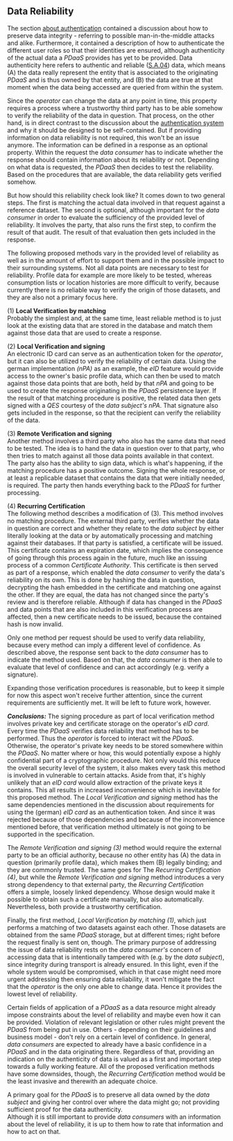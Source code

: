 ## Data Reliability



The section [about authentication](#authentication) contained a discussion about how to preserve 
data integrity - referring to possible man-in-the-middle attacks and alike. Furthermore, it 
contained a description of how to authenticate the different user roles so that their identities are 
ensured, although authenticity of the actual data a *PDaaS* provides has yet to be provided. Data 
authenticity here refers to authentic and reliable ([S.A.04](#sa04)) data, which means (A) the data 
really represent the entity that is associated to the originating *PDaaS* and is thus owned by that 
entity, and (B) the data are true at that moment when the data being accessed are queried from 
within the system.

Since the *operator* can change the data at any point in time, this property requires a process 
where a trustworthy third party has to be able somehow to verify the reliability of the data in 
question. That process, on the other hand, is in direct contrast to the discussion about the 
[authentication system](#authentication) and why it should be designed to be self-contained. But if
providing information on data reliability is not required, this won't be an issue anymore. The 
information can be defined in a response as an optional property. Within the request the 
*data consumer* has to indicate whether the response should contain information about its 
reliability or not. Depending on what data is requested, the *PDaaS* then decides to test the 
reliability. Based on the procedures that are available, the data reliability gets verified somehow.

But how should this reliability check look like? It comes down to two general steps. The first is 
matching the actual data involved in that request against a reference dataset. The second is 
optional, although important for the *data consumer* in order to evaluate the sufficiency of the 
provided level of reliability. It involves the party, that also runs the first step, to confirm the 
result of that audit. The result of that evaluation then gets included in the response.

The following proposed methods vary in the provided level of reliability as well as in the amount of 
effort to support them and in the possible impact to their surrounding systems. Not all data points 
are necessary to test for reliability. Profile data for example are more likely to be tested, 
whereas consumption lists or location histories are more difficult to verify, because currently 
there is no reliable way to verify the origin of those datasets, and they are also not a primary 
focus here. 

(1) __Local Verification by matching__\
Probably the simplest and, at the same time, least reliable method is to just look at the existing 
data that are stored in the database and match them against those data that are used to create a 
response.

(2) __Local Verification and signing__\
An electronic ID card can serve as an authentication token for the *operator*, but it can also be 
utilized to verify the reliability of certain data. Using the german implementation *(nPA)* as an 
example, the *eID* feature would provide access to the owner's basic profile data, which can then
be used to match against those data points that are both, held by that *nPA* and going to be used 
to create the response originating in the *PDaaS* persistence layer. If the result of that matching 
procedure is positive, the related data then gets signed with a *QES* courtesy of the 
*data subject's* *nPA*. That signature also gets included in the response, so that the recipient can 
verify the reliability of the data.

(3) __Remote Verification and signing__\
Another method involves a third party who also has the same data that need to be tested. The idea 
is to hand the data in question over to that party, who then tries to match against all those data 
points available in that context. The party also has the ability to sign data, which is what's 
happening, if the matching procedure has a positive outcome. Signing the whole response, or at least 
a replicable dataset that contains the data that were initially needed, is required. The party then 
hands everything back to the *PDaaS* for further processing.

(4) __Recurring Certification__\
The following method describes a modification of (3). This method involves no matching procedure. 
The external third party, verifies whether the data in question are correct and whether they relate 
to the *data subject* by either literally looking at the data or by automatically processing and
matching against their databases. If that party is satisfied, a certificate will be issued. This 
certificate contains an expiration date, which implies the consequence of going through this process 
again in the future, much like an issuing process of a common *Certificate Authority*. This 
certificate is then served as part of a response, which enabled the *data consumer* to verify the 
data's reliability on its own. This is done by hashing the data in question, decrypting the hash 
embedded in the certificate and matching one against the other. If they are equal, the data has not 
changed since the party's review and is therefore reliable. 
Although if data has changed in the *PDaaS* and data points  that are also included in this 
verification process are affected, then a new certificate needs to be issued, because the contained 
hash is now invalid.

Only one method per request should be used to verify data reliability, because every method can 
imply a different level of confidence. As described above, the response sent back to the 
*data consumer* has to indicate the method used. Based on that, the *data consumer* is then able to 
evaluate that level of confidence and can act accordingly (e.g. verify a signature).

Expanding those verification procedures is reasonable, but to keep it simple for now this aspect 
won't receive further attention, since the current requirements are sufficiently met. It will be 
left to future work, however.


*__Conclusions:__*
The signing procedure as part of local verification method involves private key and certificate 
storage on the operator's *eID card*. Every time the *PDaaS* verifies data reliability that method 
has to be performed. Thus the *operator* is forced to interact wit the *PDaaS*. Otherwise, the 
operator's private key needs to be stored somewhere within the *PDaaS*. No matter where or how, 
this would potentially expose a highly confidential part of a cryptographic procedure. 
Not only would this reduce the overall security level of the system, it also makes every task this 
method is involved in vulnerable to certain attacks. Aside from that, it's highly unlikely that an 
*eID card* would allow extraction of the private keys it contains. This all results in increased 
inconvenience which is inevitable for this proposed method. The *Local Verification and signing* 
method has the same dependencies mentioned in the discussion about requirements for using the 
(german) *eID card* as an authentication token. And since it was rejected because of those 
dependencies and because of the inconvenience mentioned before, that verification method ultimately 
is not going to be supported in the specification.

The *Remote Verification and signing (3)* method would require the external party to be an official
authority, because no other entity has (A) the data in question (primarily profile data), which
makes them (B) legally binding; and they are commonly trusted. 
The same goes for The *Recurring Certification (4)*, but while the *Remote Verification and signing* 
method introduces a very strong dependency to that external party, the *Recurring Certification*  
offers a simple, loosely linked dependency. Whose design would make it possible to obtain such a 
certificate manually, but also automatically. Nevertheless, both provide a trustworthy 
certification. 

Finally, the first method, *Local Verification by matching (1)*, which just performs a matching of 
two datasets against each other. Those datasets are obtained from the same *PDaaS* storage, but at 
different times; right before the request finally is sent on, though. 
The primary purpose of addressing the issue of data reliability rests on the *data consumer's* 
concern of accessing data that is intentionally tampered with (e.g. by the *data subject*), since 
integrity during transport is already ensured. In this light, even if the whole system would be 
compromised, which in that case might need more urgent addressing then ensuring data reliability,
it won't mitigate the fact that the *operator* is the only one able to change data. Hence it 
provides the lowest level of reliability.

Certain fields of application of a *PDaaS* as a data resource might already impose constraints 
about the level of reliability and maybe even how it can be provided. Violation of relevant 
legislation or other rules might prevent the *PDaaS* from being put in use. Others - depending on 
their guidelines and business model - don't rely on a certain level of confidence. In general, 
*data consumers* are expected to already have a basic confidence in a *PDaaS* and in the data 
originating there.
Regardless of that, providing an indication on the authenticity of data is valued as a first and 
important step towards a fully working feature. All of the proposed verification methods have some 
downsides, though, the *Recurring Certification* method would be the least invasive and therewith 
an adequate choice.

A primary goal for the *PDaaS* is to preserve all data owned by the *data subject* and giving her
control over where the data might go; not providing sufficient proof for the data authenticity.  
Although it is still important to provide *data consumers* with an information about the level of 
reliability, it is up to them how to rate that information and how to act on that.
